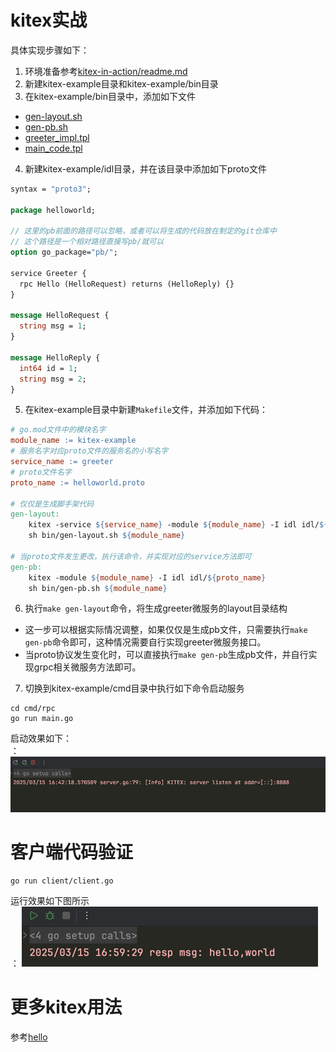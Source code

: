 # kitex实战
具体实现步骤如下：
1. 环境准备参考[kitex-in-action/readme.md](../readme.md)
2. 新建kitex-example目录和kitex-example/bin目录
3. 在kitex-example/bin目录中，添加如下文件
- [gen-layout.sh](gen-layout.sh)
- [gen-pb.sh](gen-pb.sh)
- [greeter_impl.tpl](greeter_impl.tpl)
- [main_code.tpl](main_code.tpl)
4. 新建kitex-example/idl目录，并在该目录中添加如下proto文件
```protobuf
syntax = "proto3";

package helloworld;

// 这里的pb前面的路径可以忽略，或者可以将生成的代码放在制定的git仓库中
// 这个路径是一个相对路径直接写pb/就可以
option go_package="pb/";

service Greeter {
  rpc Hello (HelloRequest) returns (HelloReply) {}
}

message HelloRequest {
  string msg = 1;
}

message HelloReply {
  int64 id = 1;
  string msg = 2;
}
```
5. 在kitex-example目录中新建`Makefile`文件，并添加如下代码：
```makefile
# go.mod文件中的模块名字
module_name := kitex-example
# 服务名字对应proto文件的服务名的小写名字
service_name := greeter
# proto文件名字
proto_name := helloworld.proto

# 仅仅是生成脚手架代码
gen-layout:
	kitex -service ${service_name} -module ${module_name} -I idl idl/${proto_name}
	sh bin/gen-layout.sh ${module_name}

# 当proto文件发生更改，执行该命令，并实现对应的service方法即可
gen-pb:
	kitex -module ${module_name} -I idl idl/${proto_name}
	sh bin/gen-pb.sh ${module_name}
```
6. 执行`make gen-layout`命令，将生成greeter微服务的layout目录结构
- 这一步可以根据实际情况调整，如果仅仅是生成pb文件，只需要执行`make gen-pb`命令即可，这种情况需要自行实现greeter微服务接口。
- 当proto协议发生变化时，可以直接执行`make gen-pb`生成pb文件，并自行实现grpc相关微服务方法即可。
7. 切换到kitex-example/cmd目录中执行如下命令启动服务
```shell
cd cmd/rpc
go run main.go
```
启动效果如下：<br/>：
![kitex-example](kitex-example.png)
# 客户端代码验证
```shell
go run client/client.go
```
运行效果如下图所示<br/>：
![client-run](client-run.png)

# 更多kitex用法
参考[hello](../hello)
